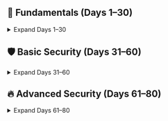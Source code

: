 ## 📘 Fundamentals (Days 1–30)
<details>
<summary>Expand Days 1–30</summary>

- [Day 01](/80-days/LinksOS_Bootcamp_Day1)
- [Day 02](/80-days/LinksOS_Bootcamp_Day2)
- [Day 03](/80-days/LinksOS_Bootcamp_Day3)
- [Day 04](/80-days/LinksOS_Bootcamp_Day4)
- [Day 05](/80-days/LinksOS_Bootcamp_Day5)
- [Day 06](/80-days/LinksOS_Bootcamp_Day6)
- [Day 07](/80-days/LinksOS_Bootcamp_Day7)
- [Day 08](/80-days/LinksOS_Bootcamp_Day8)
- [Day 09](/80-days/LinksOS_Bootcamp_Day9)
- [Day 10](/80-days/LinksOS_Bootcamp_Day10)
- [Day 11](/80-days/LinksOS_Bootcamp_Day11)
- [Day 12](/80-days/LinksOS_Bootcamp_Day12)
- [Day 13](/80-days/LinksOS_Bootcamp_Day13)
- [Day 14](/80-days/LinksOS_Bootcamp_Day14)
- [Day 15](/80-days/LinksOS_Bootcamp_Day15)
- [Day 16](/80-days/LinksOS_Bootcamp_Day16)
- [Day 17](/80-days/LinksOS_Bootcamp_Day17)
- [Day 18](/80-days/LinksOS_Bootcamp_Day18)
- [Day 19](/80-days/LinksOS_Bootcamp_Day19)
- [Day 20](/80-days/LinksOS_Bootcamp_Day20)
- [Day 21](/80-days/LinksOS_Bootcamp_Day21)
- [Day 22](/80-days/LinksOS_Bootcamp_Day22)
- [Day 23](/80-days/LinksOS_Bootcamp_Day23)
- [Day 24](/80-days/LinksOS_Bootcamp_Day24)
- [Day 25](/80-days/LinksOS_Bootcamp_Day25)
- [Day 26](/80-days/LinksOS_Bootcamp_Day26)
- [Day 27](/80-days/LinksOS_Bootcamp_Day27)
- [Day 28](/80-days/LinksOS_Bootcamp_Day28)
- [Day 29](/80-days/LinksOS_Bootcamp_Day29)
- [Day 30](/80-days/LinksOS_Bootcamp_Day30)
</details>


## 🛡️ Basic Security (Days 31–60)
<details>
<summary>Expand Days 31–60</summary>

- [Day 31](/80-days/LinksOS_Bootcamp_Day31)
- [Day 32](/80-days/LinksOS_Bootcamp_Day32)
- [Day 33](/80-days/LinksOS_Bootcamp_Day33)
- [Day 34](/80-days/LinksOS_Bootcamp_Day34)
- [Day 35](/80-days/LinksOS_Bootcamp_Day35)
- [Day 36](/80-days/LinksOS_Bootcamp_Day36)
- [Day 37](/80-days/LinksOS_Bootcamp_Day37)
- [Day 38](/80-days/LinksOS_Bootcamp_Day38)
- [Day 39](/80-days/LinksOS_Bootcamp_Day39)
- [Day 40](/80-days/LinksOS_Bootcamp_Day40)
- [Day 41](/80-days/LinksOS_Bootcamp_Day41)
- [Day 42](/80-days/LinksOS_Bootcamp_Day42)
- [Day 43](/80-days/LinksOS_Bootcamp_Day43)
- [Day 44](/80-days/LinksOS_Bootcamp_Day44)
- [Day 45](/80-days/LinksOS_Bootcamp_Day45)
- [Day 46](/80-days/LinksOS_Bootcamp_Day46)
- [Day 47](/80-days/LinksOS_Bootcamp_Day47)
- [Day 48](/80-days/LinksOS_Bootcamp_Day48)
- [Day 49](/80-days/LinksOS_Bootcamp_Day49)
- [Day 50](/80-days/LinksOS_Bootcamp_Day50)
- [Day 51](/80-days/LinksOS_Bootcamp_Day51)
- [Day 52](/80-days/LinksOS_Bootcamp_Day52)
- [Day 53](/80-days/LinksOS_Bootcamp_Day53)
- [Day 54](/80-days/LinksOS_Bootcamp_Day54)
- [Day 55](/80-days/LinksOS_Bootcamp_Day55)
- [Day 56](/80-days/LinksOS_Bootcamp_Day56)
- [Day 57](/80-days/LinksOS_Bootcamp_Day57)
- [Day 58](/80-days/LinksOS_Bootcamp_Day58)
- [Day 59](/80-days/LinksOS_Bootcamp_Day59)
- [Day 60](/80-days/LinksOS_Bootcamp_Day60)
</details>


## 🔥 Advanced Security (Days 61–80)
<details>
<summary>Expand Days 61–80</summary>

- [Day 61](/80-days/LinksOS_Bootcamp_Day61)
- [Day 62](/80-days/LinksOS_Bootcamp_Day62)
- [Day 63](/80-days/LinksOS_Bootcamp_Day63)
- [Day 64](/80-days/LinksOS_Bootcamp_Day64)
- [Day 65](/80-days/LinksOS_Bootcamp_Day65)
- [Day 66](/80-days/LinksOS_Bootcamp_Day66)
- [Day 67](/80-days/LinksOS_Bootcamp_Day67)
- [Day 68](/80-days/LinksOS_Bootcamp_Day68)
- [Day 69](/80-days/LinksOS_Bootcamp_Day69)
- [Day 70](/80-days/LinksOS_Bootcamp_Day70)
- [Day 71](/80-days/LinksOS_Bootcamp_Day71)
- [Day 72](/80-days/LinksOS_Bootcamp_Day72)
- [Day 73](/80-days/LinksOS_Bootcamp_Day73)
- [Day 74](/80-days/LinksOS_Bootcamp_Day74)
- [Day 75](/80-days/LinksOS_Bootcamp_Day75)
- [Day 76](/80-days/LinksOS_Bootcamp_Day76)
- [Day 77](/80-days/LinksOS_Bootcamp_Day77)
- [Day 78](/80-days/LinksOS_Bootcamp_Day78)
- [Day 79](/80-days/LinksOS_Bootcamp_Day79)
- [Day 80](/80-days/LinksOS_Bootcamp_Day80)
</details>
